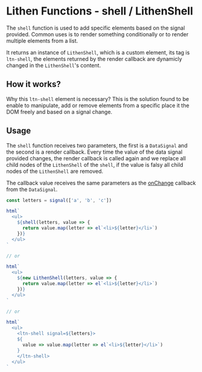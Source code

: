# Lithen Functions - shell / LithenShell

The `shell` function is used to add specific elements based on the signal provided. Common uses
is to render something conditionally or to render multiple elements from a list.

It returns an instance of `LithenShell`, which is a custom element, its tag is `ltn-shell`, the elements returned by the render callback are dynamicly changed in the `LithenShell`'s content.

## How it works?

Why this `ltn-shell` element is necessary? This is the solution found to be enable to manipulate, add
or remove elements from a specific place it the DOM freely and based on a signal change.

## Usage

The `shell` function receives two parameters, the first is a `DataSignal` and the second is a 
render callback. Every time the value of the data signal provided changes, the render callback is
called again and we replace all child nodes of the `LithenShell` of the `shell`, if the value is
falsy all child nodes of the `LithenShell` are removed.

The callback value receives the same parameters as the [onChange](./signals.md#onchange) callback 
from the `DataSignal`.

```ts
const letters = signal(['a', 'b', 'c'])

html`
  <ul>
    ${shell(letters, value => {
      return value.map(letter => el`<li>${letter}</li>`)
    })}
  </ul>
`

// or

html`
  <ul>
    ${new LithenShell(letters, value => {
      return value.map(letter => el`<li>${letter}</li>`)
    })}
  </ul>
`

// or

html`
  <ul>
    <ltn-shell signal=${letters}>
    ${
      value => value.map(letter => el`<li>${letter}</li>`)
    }
    </ltn-shell>
  </ul>
`
```
